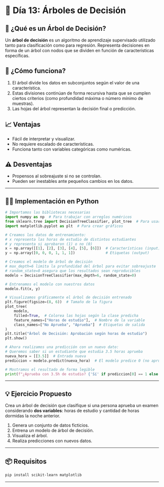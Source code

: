 # 🧠 Día 13: Árboles de Decisión

## 🌳 ¿Qué es un Árbol de Decisión?
Un **árbol de decisión** es un algoritmo de aprendizaje supervisado utilizado tanto para clasificación como para regresión. Representa decisiones en forma de un árbol con nodos que se dividen en función de características específicas.

## 🧪 ¿Cómo funciona?
1. El árbol divide los datos en subconjuntos según el valor de una característica.
2. Estas divisiones continúan de forma recursiva hasta que se cumplen ciertos criterios (como profundidad máxima o número mínimo de muestras).
3. Las hojas del árbol representan la decisión final o predicción.

## 📈 Ventajas
- Fácil de interpretar y visualizar.
- No requiere escalado de características.
- Funciona tanto con variables categóricas como numéricas.

## ⚠️ Desventajas
- Propensos al sobreajuste si no se controlan.
- Pueden ser inestables ante pequeños cambios en los datos.

---

## 🧑‍💻 Implementación en Python

```python
# Importamos las bibliotecas necesarias
import numpy as np  # Para trabajar con arreglos numéricos
from sklearn.tree import DecisionTreeClassifier, plot_tree  # Para usar el modelo de árbol de decisión y visualizarlo
import matplotlib.pyplot as plt  # Para crear gráficos

# Creamos los datos de entrenamiento:
# x representa las horas de estudio de distintos estudiantes
# y representa si aprobaron (1) o no (0)
x = np.array([[1], [2], [3], [4], [5], [6]])  # Características (input)
y = np.array([0, 0, 0, 1, 1, 1])              # Etiquetas (output)

# Creamos el modelo de árbol de decisión
# max_depth=6 limita la profundidad del árbol para evitar sobreajuste
# random_state=0 asegura que los resultados sean reproducibles
modelo = DecisionTreeClassifier(max_depth=6, random_state=0)

# Entrenamos el modelo con nuestros datos
modelo.fit(x, y)

# Visualizamos gráficamente el árbol de decisión entrenado
plt.figure(figsize=(8, 6))  # Tamaño de la figura
plot_tree(
    modelo, 
    filled=True,  # Colorea las hojas según la clase predicha
    feature_names=["Horas de estudio"],  # Nombre de la variable
    class_names=["No Aprueba", "Aprueba"]  # Etiquetas de salida
)
plt.title("Árbol de Decisión: Aprobación según horas de estudio")
plt.show()

# Ahora realizamos una predicción con un nuevo dato:
# Queremos saber si un estudiante que estudia 3.5 horas aprueba
nueva_hora = [[3.5]]  # Entrada nueva
prediccion = modelo.predict(nueva_hora)  # El modelo predice 0 (no aprueba) o 1 (aprueba)

# Mostramos el resultado de forma legible
print(f"¿Aprueba con 3.5h de estudio? {'Sí' if prediccion[0] == 1 else 'No'}")

```

---

## 💡 Ejercicio Propuesto
Crea un árbol de decisión que clasifique si una persona aprueba un examen considerando **dos variables**: horas de estudio y cantidad de horas dormidas la noche anterior.

1. Genera un conjunto de datos ficticios.
2. Entrena un modelo de árbol de decisión.
3. Visualiza el árbol.
4. Realiza predicciones con nuevos datos.

---

## 📦 Requisitos
```bash
pip install scikit-learn matplotlib
```

---
